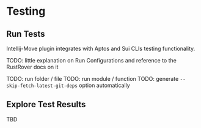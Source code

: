 # Testing

## Run Tests

Intellij-Move plugin integrates with Aptos and Sui CLIs testing functionality.

TODO: little explanation on Run Configurations and reference to the RustRover docs on it

TODO: run folder / file
TODO: run module / function
TODO: generate `--skip-fetch-latest-git-deps` option automatically

## Explore Test Results

TBD